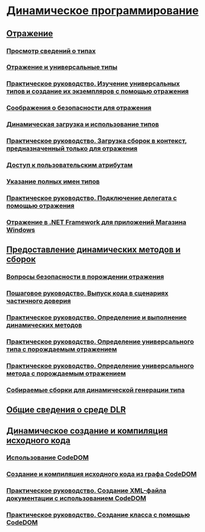# [Динамическое программирование](index.md)
## [Отражение](reflection.md)
### [Просмотр сведений о типах](viewing-type-information.md)
### [Отражение и универсальные типы](reflection-and-generic-types.md)
### [Практическое руководство. Изучение универсальных типов и создание их экземпляров с помощью отражения](how-to-examine-and-instantiate-generic-types-with-reflection.md)
### [Соображения о безопасности для отражения](security-considerations-for-reflection.md)
### [Динамическая загрузка и использование типов](dynamically-loading-and-using-types.md)
### [Практическое руководство. Загрузка сборок в контекст, предназначенный только для отражения](how-to-load-assemblies-into-the-reflection-only-context.md)
### [Доступ к пользовательским атрибутам](accessing-custom-attributes.md)
### [Указание полных имен типов](specifying-fully-qualified-type-names.md)
### [Практическое руководство. Подключение делегата с помощью отражения](how-to-hook-up-a-delegate-using-reflection.md)
### [Отражение в .NET Framework для приложений Магазина Windows](reflection-for-windows-store-apps.md)
## [Предоставление динамических методов и сборок](emitting-dynamic-methods-and-assemblies.md)
### [Вопросы безопасности в порождении отражения](security-issues-in-reflection-emit.md)
### [Пошаговое руководство. Выпуск кода в сценариях частичного доверия](walkthrough-emitting-code-in-partial-trust-scenarios.md)
### [Практическое руководство. Определение и выполнение динамических методов](how-to-define-and-execute-dynamic-methods.md)
### [Практическое руководство. Определение универсального типа с порождаемым отражением](how-to-define-a-generic-type-with-reflection-emit.md)
### [Практическое руководство. Определение универсального метода с порождаемым отражением](how-to-define-a-generic-method-with-reflection-emit.md)
### [Собираемые сборки для динамической генерации типа](collectible-assemblies.md)
## [Общие сведения о среде DLR](dynamic-language-runtime-overview.md)
## [Динамическое создание и компиляция исходного кода](dynamic-source-code-generation-and-compilation.md)
### [Использование CodeDOM](using-the-codedom.md)
### [Создание и компиляция исходного кода из графа CodeDOM](generating-and-compiling-source-code-from-a-codedom-graph.md)
### [Практическое руководство. Создание XML-файла документации с использованием CodeDOM](how-to-create-an-xml-documentation-file-using-codedom.md)
### [Практическое руководство. Создание класса с помощью CodeDOM](how-to-create-a-class-using-codedom.md)
